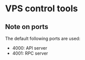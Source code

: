 # VPS control tools

## Note on ports

The default following ports are used:

- 4000: API server
- 4001: RPC server
